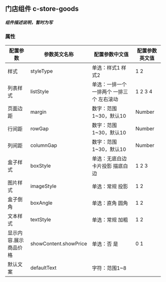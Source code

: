 ## 门店组件    c-store-goods
##### 组件描述说明，暂时为写

### 属性

| 配置参数 | 参数英文名称 | 配置参数中文值 | 配置参数英文值 |
| -------- | ------------ | -------------- | -------------- |
| 样式 | styleType | 单选：样式1 样式2 | 1 2 |
| 列表样式 | listStyle | 单选：一排一个 一排两个 一排三个 左右滚动 | 1 2 3 4 |
| 页面边距 | margin | 数字：范围1~30，默认10 | Number |
| 行间距 | rowGap | 数字：范围1~30，默认10 | Number |
| 列间距 | columnGap | 数字：范围1~30，默认10 | Number  |
| 盒子样式 | boxStyle | 单选：无底白边 卡片投影 描底白边 | 1 2 3 |
| 图片样式 | imageStyle | 单选：常规 投影 | 1 2 |
| 盒子倒角 | boxAngle | 单选：直角 圆角 | 1 2 |
| 文本样式 | textStyle | 单选：常规 加粗 | 1 2|
| 显示内容.展示商品价格 | showContent.showPrice | 单选：否 是 | 0 1 |
| 默认文案 | defaultText | 字符：范围1~8 |